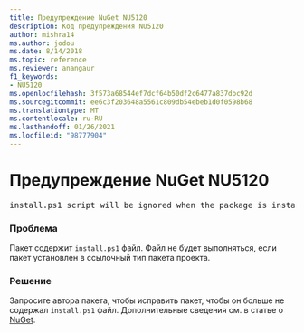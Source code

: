 ```yaml
---
title: Предупреждение NuGet NU5120
description: Код предупреждения NU5120
author: mishra14
ms.author: jodou
ms.date: 8/14/2018
ms.topic: reference
ms.reviewer: anangaur
f1_keywords:
- NU5120
ms.openlocfilehash: 3f573a68544ef7dcf64b50df2c6477a837dbc92d
ms.sourcegitcommit: ee6c3f203648a5561c809db54ebeb1d0f0598b68
ms.translationtype: MT
ms.contentlocale: ru-RU
ms.lasthandoff: 01/26/2021
ms.locfileid: "98777904"
---
```

# <a name="nuget-warning-nu5120"></a>Предупреждение NuGet NU5120
<pre>install.ps1 script will be ignored when the package is installed after the migration.</pre>

### <a name="issue"></a>Проблема

Пакет содержит `install.ps1` файл. Файл не будет выполняться, если пакет установлен в ссылочный тип пакета проекта.


### <a name="solution"></a>Решение

Запросите автора пакета, чтобы исправить пакет, чтобы он больше не содержал `install.ps1` файл. Дополнительные сведения см. в статье о [NuGet](../../consume-packages/migrate-packages-config-to-package-reference.md).
